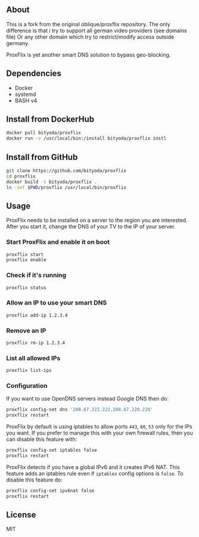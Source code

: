 ## About

This is a fork from the original oblique/proxflix repository.
The only difference is that i try to support all german video providers (see domains file)
Or any other domain which try to restrict/modify access outside germany.

ProxFlix is yet another smart DNS solution to bypass geo-blocking.

## Dependencies

* Docker
* systemd
* BASH v4

## Install from DockerHub

```bash
docker pull bityoda/proxflix
docker run -v /usr/local/bin:/install bityoda/proxflix instl
```

## Install from GitHub

```bash
git clone https://github.com/bityoda/proxflix
cd proxflix
docker build -t bityoda/proxflix .
ln -snf $PWD/proxflix /usr/local/bin/proxflix
```

## Usage

ProxFlix needs to be installed on a server to the region you are interested.
After you start it, change the DNS of your TV to the IP of your server.

### Start ProxFlix and enable it on boot

```bash
proxflix start
proxflix enable
```

### Check if it's running

```bash
proxflix status
```

### Allow an IP to use your smart DNS

```bash
proxflix add-ip 1.2.3.4
```

### Remove an IP

```bash
proxflix rm-ip 1.2.3.4
```

### List all allowed IPs

```bash
proxflix list-ips
```

### Configuration

If you want to use OpenDNS servers instead Google DNS then do:

```bash
proxflix config-set dns '208.67.222.222,208.67.220.220'
proxflix restart
```

ProxFlix by default is using iptables to allow ports `443`, `80`, `53`
only for the IPs you want. If you prefer to manage this with your own
firewall rules, then you can disable this feature with:

```bash
proxflix config-set iptables false
proxflix restart
```

ProxFlix detects if you have a global IPv6 and it creates IPv6 NAT. This
feature adds an iptables rule even if `iptables` config options is `false`.
To disable this feature do:

```bash
proxflix config-set ipv6nat false
proxflix restart
```

## License
MIT
